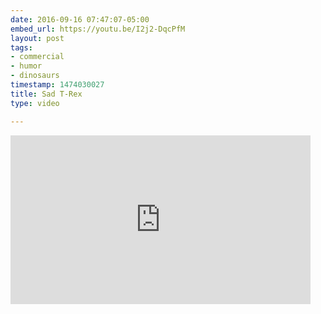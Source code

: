 ```yaml
---
date: 2016-09-16 07:47:07-05:00
embed_url: https://youtu.be/I2j2-DqcPfM
layout: post
tags:
- commercial
- humor
- dinosaurs
timestamp: 1474030027
title: Sad T-Rex
type: video

---
```

<iframe width="480" height="270" src="https://www.youtube.com/embed/I2j2-DqcPfM?feature=oembed" frameborder="0" allowfullscreen></iframe>

